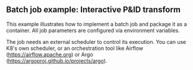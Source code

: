 ## Batch job example: Interactive P&ID transform

This example illustrates how to implement a batch job and package it as a container. All job parameters are
configured via environment variables. 

The job needs an external scheduler to control its execution. You can use K8's own scheduler, or an orchestration
tool like Airflow (https://airflow.apache.org) or Argo (https://argoproj.github.io/projects/argo).